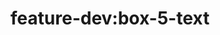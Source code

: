 ---
title: 'feature-dev:box-5-text'
pt: |-
    feature-dev:box-5-text
en: |-
    feature-dev:box-5-text
---